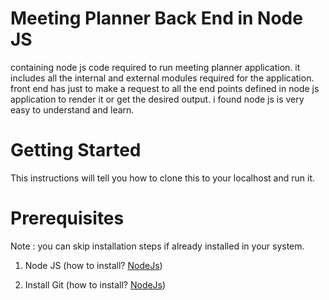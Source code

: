 # Meeting Planner Back End in Node JS
containing node js code required to run meeting planner application. it includes all the internal and external modules required for the application.
front end has just to make a request to all the end points defined in node js application to render it or get the desired output.
i found node js is very easy to understand and learn.

# Getting Started
This instructions will tell you how to clone this to your localhost and run it.

# Prerequisites
 Note : you can skip installation steps if already installed in your system.
  1. Node JS (how to install? <a href="https://nodejs.org/en/download/">NodeJs</a>)
  
  2. Install Git (how to install? <a href="https://git-scm.com/downloads">NodeJs</a>)
